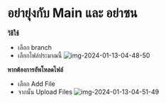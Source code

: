 # อย่ายุ่งกับ Main และ อย่าซน
**วิธีใช้**
- เลือก branch
- เลือกไฟล์ประมาณนี้
![img-2024-01-13-04-48-50](https://github.com/EnterpriseA1/STRC-PRO/assets/128221757/c65ff5ca-0881-456e-97c4-f397296020af)

**หากต้องการอัพโหลดไฟล์**
- เลือก Add File
- จากนั้น Upload Files
![img-2024-01-13-04-51-49](https://github.com/EnterpriseA1/STRC-PRO/assets/128221757/0633399d-e867-475f-8437-d8549ff8db77)
